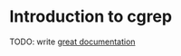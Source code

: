 # Introduction to cgrep

TODO: write [great documentation](http://jacobian.org/writing/what-to-write/)
